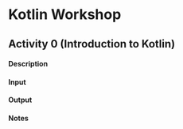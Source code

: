 # Kotlin Workshop #
## Activity 0 (Introduction to Kotlin) ##

#### Description ####

#### Input ####

#### Output ####

#### Notes ####
